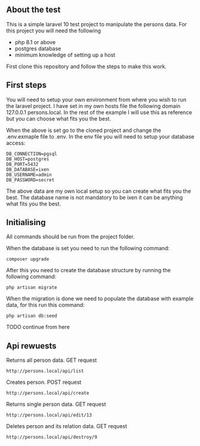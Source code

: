 ## About the test

This is a simple laravel 10 test project to manipulate the persons data. For this project you will need the following

- php 8.1 or above
- postgres database
- minimum knowledge of setting up a host

First clone this repository and follow the steps to make this work.

## First steps

You will need to setup your own environment from where you wish to run the laravel project. I have set in my own hosts file the following domain 127.0.0.1	persons.local. In the rest of the example I will use this as reference but you can choose what fits you the best.

When the above is set go to the cloned project and change the .env.exmaple file to .env. In the env file you will need to setup your database access:
```
DB_CONNECTION=pgsql
DB_HOST=postgres
DB_PORT=5432
DB_DATABASE=ixen
DB_USERNAME=admin
DB_PASSWORD=secret
```
The above data are my own local setup so you can create what fits you the best. The database name is not mandatory to be ixen it can be anything what fits you the best.

## Initialising

All commands should be run from the project folder.

When the database is set you need to run the following command:
```
composer upgrade
```
After this you need to create the database structure by running the following command:
```
php artisan migrate
```
When the migration is done we need to populate the database with example data, for this run this command:
```
php artisan db:seed
```
TODO continue from here
## Api rewuests

Returns all person data. GET request
```
http://persons.local/api/list
```
Creates person. POST request
```
http://persons.local/api/create
```
Returns single person data. GET request
```
http://persons.local/api/edit/13
```
Deletes person and its relation data. GET request
```
http://persons.local/api/destroy/9
```
